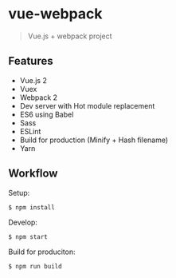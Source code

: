 # vue-webpack
> Vue.js + webpack project

## Features
- Vue.js 2
- Vuex
- Webpack 2
- Dev server with Hot module replacement
- ES6 using Babel
- Sass
- ESLint
- Build for production (Minify + Hash filename)
- Yarn

## Workflow
Setup:

```
$ npm install
```

Develop:

```
$ npm start
```

Build for produciton:

```
$ npm run build
```
